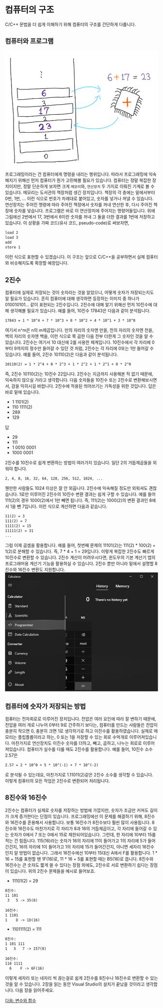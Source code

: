 # 컴퓨터의 구조

C/C++ 문법을 더 쉽게 이해하기 위해 컴퓨터의 구조를 간단하게 다룹니다.

## 컴퓨터와 프로그램

![메모리와 연산장치](img/1.png "메모리와 연산장치")
프로그래밍이라는 건 컴퓨터에게 명령을 내리는 행위입니다. 따라서 프로그래밍에 익숙해지기 위해선 먼저 컴퓨터가 뭔가 고민해볼 필요가 있습니다. 컴퓨터는 정말 복잡한 장치이지만, 정말 단순하게 보자면 크게 `메모리`와, `연산장치` 두 가지로 이뤄진 기계로 볼 수 있습니다. 메모리는 도서관의 책장처럼 생긴 장치입니다. 책장의 각 층에는 밑에서부터 0번, 1번, ... 이런 식으로 번호가 차례대로 붙어있고, 숫자를 넣거나 꺼낼 수 있습니다. 연산장치는 주어진 명령에 따라 주어진 책장에서 숫자를 꺼내 연산한 후, 다시 주어진 책장에 숫자를 넣습니다. 프로그램은 바로 이 연산장치에 주어지는 명령어들입니다. 위에 그림에선 2번에서 17, 3번에서 6이란 숫자를 꺼내 그 둘을 더한 결과를 1번에 저장하고 있습니다. 이 상황을 가짜 코드(유사 코드, pseudo-code)로 써보자면,
```
load 2
load 3
add
store 1
```
이런 식으로 표현할 수 있겠습니다.
이 구조는 앞으로 C/C++을 공부하면서 실제 컴퓨터와 비슷해지도록 확장할 예정입니다.

## 2진수

컴퓨터에 실제로 저장되는 것이 숫자라는 것을 알았으니, 어떻게 숫자가 저장되는지도 알 필요가 있습니다. 흔히 컴퓨터에 대해 생각하면 등장하는 이미지 중 하나가 010010101... 같이 표현되는 2진수입니다. 2진수에 대해 알기 위해선 먼저 10진수에 대해 생각해볼 필요가 있습니다. 예를 들어, 10진수 17843은 다음과 같이 분석됩니다.
```
17843 = 1 * 10^4 + 7 * 10^3 + 8 * 10^2 + 4 * 10^1 + 3 * 10^0
```
여기서 n^m은 n의 m제곱입니다. 만의 자리의 숫자엔 만을, 천의 자리의 숫자엔 천을, 백의 자리의 숫자엔 백을, 이런 식으로 쭉 곱한 다음 전부 더한게 그 숫자인 것을 알 수 있습니다. 2진수는 여기서 10 대신에 2를 사용한 체계입니다. 10진수에서 각 자리에 0부터 9까지의 정수만 들어갈 수 있던 것 처럼, 2진수는 각 자리에 0또는 1만 들어갈 수 있습니다. 예를 들어, 2진수 10110(2)은 다음과 같이 분석됩니다.
```
10110(2) = 1 * 2^4 + 0 * 2^3 + 1 * 2^2 + 1 * 2^1 + 0 * 2^0
```
즉, 2진수 10110(2)는 10진수 22입니다.
2진수는 지금까지 사용해본 적 없기 때문에, 익숙하지 않으실 거라고 생각합니다. 다음 숫자들을 10진수 또는 2진수로 변환해보시면서, 감을 익히시길 바랍니다. 2진수에 적용된 띄어쓰기는 가독성을 위한 것입니다. 답은 바로 밑에 있습니다.

* 1 1101(2)
* 110 1111(2)
* 289
* 129

답

* 29
* 111
* 1 0010 0001
* 1000 0001

2진수를 10진수로 쉽게 변환하는 방법이 여러가지 있습니다. 일단 2의 거듭제곱들을 외워야 합니다.
```
2, 4, 8, 16, 32, 64, 128, 256, 512, 1024, ...
```
웬만한 사람들도 1024 이상은 잘 안 외웁니다. 2진수에 익숙해질 정도만 외워셔도 괜찮습니다.
1로만 이루어진 2진수의 10진수 변환 결과는 쉽게 구할 수 있습니다. 예를 들어 111(2)의 경우 1000(2)에서 1만 빼면 됩니다. 즉, 111(2)는 1000(2)의 변환 결과인 8에서 1을 뺀 7입니다. 이런 식으로 계산하면 다음과 같습니다.
```
11(2) = 3
111(2) = 7
1111(2) = 15
11111(2) = 31
...
```
그럼 이제 곱셈을 활용합니다. 예를 들어, 첫번째 문제의 11101(2)는 111(2) * 100(2) + 1(2)로 분해할 수 있습니다. 즉, 7 * 4 + 1 = 29입니다. 이렇게 복잡한 2진수도 빠르게 10진수로 변환할 수 있습니다.
2진수 계산이 어려우시다면, 윈도우의 기본 계산기 앱의 프로그래머용 계산기 기능을 활용하실 수 있습니다. 2진수 뿐만 아니라 밑에서 설명할 8진수와 16진수 변환도 지원합니다.
![Windows Calculator](img/2.png "Windows Calculator")

## 컴퓨터에 숫자가 저장되는 방법

컴퓨터는 전자회로로 이루어진 장치입니다. 전압은 여러 요인에 따라 잘 변하기 때문에, 전압을 여러 개로 나누어 0부터 9로 간주하기 보다는, 컴퓨터를 만드는 사람들은 전압이 충분히 작으면 0, 충분히 크면 1로 생각하기로 하고 이진수를 활용하였습니다. 실제로 메모리는 플립플롭이라고 하는, 0 또는 1을 저장할 수 있는 회로 수억개로 이루어져있습니다. 마찬가지로 연산장치도 이진수 숫자를 더하고, 빼고, 곱하고, 나누는 회로로 이루어져있습니다.
컴퓨터가 실수를 다룰 때도 2진수를 활용합니다. 예를 들어, 10진수 소수 2.57은
```
2.57 = 2 * 10^0 + 5 * 10^(-1) + 7 * 10^(-2)
```
로 분석될 수 있는데요, 마찬가지로 1.11011(2)같은 2진수 소수를 생각할 수 있습니다. 이렇게 컴퓨터의 모든 작업은 2진수로 변환되어 처리됩니다.

## 8진수와 16진수

2진수는 컴퓨터가 실제로 숫자를 저장하는 방법에 가깝지만, 숫자가 조금만 커져도 길이가 크게 증가한다는 단점이 있습니다. 프로그래밍에선 이 문제를 해결하기 위해, 8진수와 16진수를 혼용해서 사용합니다. 보통 16진수가 8진수보다 훨씬 많이 사용됩니다. 8진수와 16진수도 마찬가지로 각 자리가 8과 16의 거듭제곱이고, 각 자리에 들어갈 수 있는 숫자가 0에서 7 또는 0에서 15로 제한되어있습니다.
그런데, 한 자리에 10부터 15를 적는 건 힘듭니다. 115(16)라는 숫자가 16의 자리에 11이 들어가고 1의 자리에 5가 들어간건지, 16의 자리에 1이 들어가고 1의 자리에 15가 들어간건지, 아니면 세자리 16진수인지 알 방법이 없습니다. 그래서 16진수에선 10부터 15대신 A에서 F를 활용합니다. 1 * 16 + 15를 표현할 땐 1F(16)로, 11 * 16 + 5를 표현할 때는 B5(16)로 씁니다.
8진수와 16진수는 큰 숫자도 짧게 쓸 수 있다는 장점 외에도, 2진수로 서로 변환하기 쉽다는 장점이 있습니다. 위의 2진수 문제들을 예시로 들어보죠.

* 11101(2) = 29
```
8진수:
11 101
 3   5 -> 35(8)

16진수:
1 1101
1    D -> 1D(16)
```

* 1101111(2) = 111
```
8진수:
1 101 111
1   5   7 -> 157(8)

16진수:
110 1111
  6    F -> 6F(16)
```

이렇게 세자리 또는 네자리 씩 끊는걸로 쉽게 2진수를 8진수나 16진수로 변환할 수 있는 것을 알 수 있습니다. 2장을 읽는 동안 Visual Studio의 설치가 끝났을 것이라고 생각합니다. 다음 장을 읽어주세요.

[다음: 변수와 함수](../3-variables-and-functions)